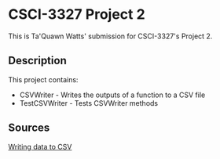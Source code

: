# CSCI-3327 Project 2
This is Ta'Quawn Watts' submission for CSCI-3327's Project 2.

## Description
This project contains:
- CSVWriter - Writes the outputs of a function to a CSV file
- TestCSVWriter - Tests CSVWriter methods

## Sources
[Writing data to CSV](https://springhow.com/java-write-csv/)
